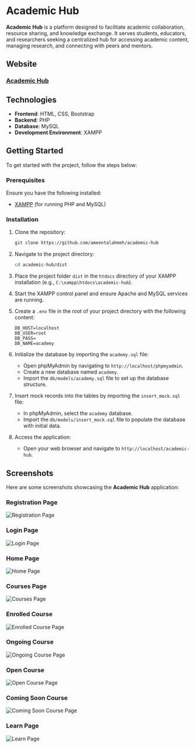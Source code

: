 # Academic Hub

**Academic Hub** is a platform designed to facilitate academic collaboration, resource sharing, and knowledge exchange. It serves students, educators, and researchers seeking a centralized hub for accessing academic content, managing research, and connecting with peers and mentors.

## Website
### [Academic Hub](http://academic-hub.byethost13.com)

## Technologies

- **Frontend**: HTML, CSS, Bootstrap
- **Backend**: PHP
- **Database**: MySQL
- **Development Environment**: XAMPP

## Getting Started

To get started with the project, follow the steps below:

### Prerequisites

Ensure you have the following installed:

- [XAMPP](https://www.apachefriends.org/index.html) (for running PHP and MySQL)

### Installation

1. Clone the repository:

    ```bash
    git clone https://github.com/ameentalahmeh/academic-hub
    ```

2. Navigate to the project directory:

    ```bash
    cd academic-hub/dist
    ```

3. Place the project folder `dist` in the `htdocs` directory of your XAMPP installation (e.g., `C:\xampp\htdocs\academic-hub`).

4. Start the XAMPP control panel and ensure Apache and MySQL services are running.

5. Create a `.env` file in the root of your project directory with the following content:

    ```env
    DB_HOST=localhost
    DB_USER=root
    DB_PASS=
    DB_NAME=academy
    ```

6. Initialize the database by importing the `academy.sql` file:
   - Open phpMyAdmin by navigating to `http://localhost/phpmyadmin`.
   - Create a new database named `academy`.
   - Import the `db/models/academy.sql` file to set up the database structure.

7. Insert mock records into the tables by importing the `insert_mock.sql` file:
   - In phpMyAdmin, select the `academy` database.
   - Import the `db/models/insert_mock.sql` file to populate the database with initial data.

8. Access the application:
   - Open your web browser and navigate to `http://localhost/academic-hub`.

## Screenshots

Here are some screenshots showcasing the **Academic Hub** application:

### Registration Page
![Registration Page](docs/screenshots/registration-page.png)

### Login Page
![Login Page](docs/screenshots/login-page.png)

### Home Page
![Home Page](docs/screenshots/home-page.png)

### Courses Page
![Courses Page](docs/screenshots/courses-page.png)

### Enrolled Course
![Enrolled Course Page](docs/screenshots/enrolled-course-page.png)

### Ongoing Course
![Ongoing Course Page](docs/screenshots/ongoing-course-page.png)

### Open Course
![Open Course Page](docs/screenshots/open-course-page.png)

### Coming Soon Course
![Coming Soon Course Page](docs/screenshots/coming-soon-course-page.png)

### Learn Page
![Learn Page](docs/screenshots/learn-page.png)
